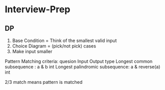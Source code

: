 # Interview-Prep

## DP
1. Base Condition = Think of the smallest valid input
2. Choice Diagram = (pick/not pick) cases
3. Make input smaller

Pattern Matching criteria:
        quesion                          Input               Output type 
Longest common subsequence     :        a & b                   int
Longest palindromic subsequence:        a & reverse(a)          int

2/3 match means pattern is matched
